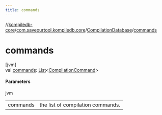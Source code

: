 ```yaml
---
title: commands
---
```

//[kompiledb-core](../../../index.html)/[com.saveourtool.kompiledb.core](../index.html)/[CompilationDatabase](index.html)/[commands](commands.html)



# commands



[jvm]\
val [commands](commands.html): [List](https://kotlinlang.org/api/latest/jvm/stdlib/kotlin.collections/-list/index.html)&lt;[CompilationCommand](../-compilation-command/index.html)&gt;



#### Parameters


jvm

| | |
|---|---|
| commands | the list of compilation commands. |




